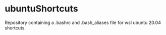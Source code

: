 # ubuntuShortcuts
Repository containing a .bashrc and .bash_aliases file for wsl ubuntu 20.04 shortcuts.
